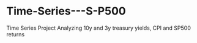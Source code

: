 # Time-Series---S-P500
Time Series Project Analyzing 10y and 3y treasury yields, CPI and SP500 returns
